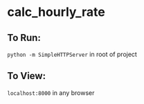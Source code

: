 # calc_hourly_rate

## To Run: 
`python -m SimpleHTTPServer` in root of project

## To View: 
`localhost:8000` in any browser